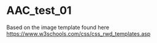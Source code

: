 # AAC_test_01
Based on the image template found here https://www.w3schools.com/css/css_rwd_templates.asp
